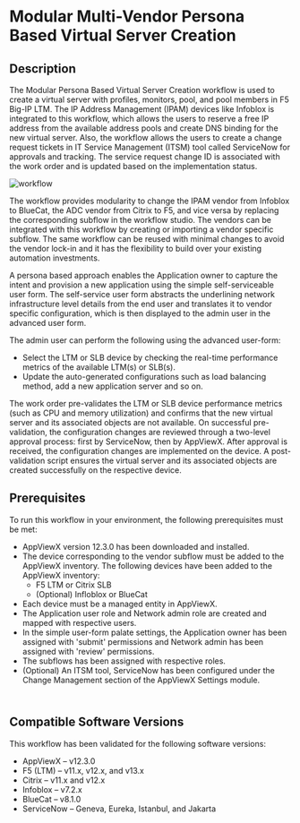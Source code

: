 <h1>Modular Multi-Vendor Persona Based Virtual Server Creation</h1>
<h2>Description</h2>
<p>The Modular Persona Based Virtual Server Creation workflow is used to create a virtual server with profiles, monitors, pool, and pool members in F5 Big-IP LTM. The IP Address Management (IPAM) devices like Infoblox is integrated to this workflow, which allows the users to reserve a free IP address from the available address pools and create DNS binding for the new virtual server. Also, the workflow allows the users to create a change request tickets in IT Service Management (ITSM) tool called ServiceNow for approvals and tracking. The service request change ID is associated with the work order and is updated based on the implementation status.<span class="Apple-converted-space">&nbsp;</span></p>
<p><img src="https://github.com/AppViewX/Load-Balancers/blob/master/Modular%20Multi-Vendor%20F5%20BIG-IP%20Virtual%20Server%20Create/img/Modular%20Persona%20based%20VIP%20create%20flow%20diagram.png" alt="workflow" /></p>
<p>The workflow provides modularity to change the IPAM vendor from Infoblox to BlueCat, the ADC vendor from Citrix to F5, and vice versa by replacing the corresponding subflow in the workflow studio. The vendors can be integrated with this workflow by creating or importing a vendor specific subflow. The same workflow can be reused with minimal changes to avoid the vendor lock-in and it has the flexibility to build over your existing automation investments.<span class="Apple-converted-space">&nbsp;</span></p>
<p>A persona based approach enables the Application owner to capture the intent and provision a new application using the simple self-serviceable user form. The self-service user form abstracts the underlining network infrastructure level details from the end user and translates it to vendor specific configuration, which is then displayed to the admin user in the advanced user form.<span class="Apple-converted-space">&nbsp;</span></p>
<p>The admin user can perform the following using the advanced user-form:<span class="Apple-converted-space">&nbsp;</span></p>
<ul>
<li>Select the LTM or SLB device by checking the real-time performance metrics of the available LTM(s) or SLB(s).<span class="Apple-converted-space">&nbsp;</span></li>
<li>Update the auto-generated configurations such as load balancing method, add a new application server and so on.<span class="Apple-converted-space">&nbsp;</span></li>
</ul>
<p>The work order pre-validates the LTM or SLB device performance metrics (such as CPU and memory utilization) and confirms that the new virtual server and its associated objects are not available. On successful pre-validation, the configuration changes are reviewed through a two-level approval process: first by ServiceNow, then by AppViewX. After approval is received, the configuration changes are implemented on the device. A post-validation script ensures the virtual server and its associated objects are created successfully on the respective device.<span class="Apple-converted-space">&nbsp;</span></p>
<h2><strong>Prerequisites</strong></h2>
<div>
<p>To run this workflow in your environment, the following prerequisites must be met:<span class="Apple-converted-space">&nbsp;</span></p>
<ul>
<li>AppViewX version 12.3.0 has been downloaded and installed.<span class="Apple-converted-space">&nbsp;</span></li>
<li>The device corresponding to the vendor subflow must be added to the AppViewX inventory. The following devices have been added to the AppViewX inventory:<span class="Apple-converted-space">&nbsp;</span>
<ul>
<li>F5 LTM or Citrix SLB<span class="Apple-converted-space">&nbsp;</span></li>
<li>(Optional) Infloblox or BlueCat<span class="Apple-converted-space">&nbsp;</span></li>
</ul>
</li>
<li>Each device must be a managed entity in AppViewX.<span class="Apple-converted-space">&nbsp;</span></li>
<li>The Application user role and Network admin role are created and mapped with respective users.<span class="Apple-converted-space">&nbsp;</span></li>
<li>In the simple user-form palate settings, the Application owner has been assigned with 'submit' permissions and Network admin has been assigned with 'review' permissions.<span class="Apple-converted-space">&nbsp;</span></li>
<li>The subflows has been assigned with respective roles.<span class="Apple-converted-space">&nbsp;</span></li>
<li>(Optional) An ITSM tool, ServiceNow has been configured under the Change Management section of the AppViewX Settings module.<span class="Apple-converted-space">&nbsp;</span></li>
</ul>
</div>
<h2><br /><strong>Compatible Software Versions</strong></h2>
<div>
<div>
<p>This workflow has been validated for the following software versions:<span class="Apple-converted-space">&nbsp;</span></p>
<ul>
<li>AppViewX &ndash; v12.3.0<span class="Apple-converted-space">&nbsp;</span></li>
<li>F5 (LTM) &ndash; v11.x, v12.x, and v13.x<span class="Apple-converted-space">&nbsp;</span></li>
<li>Citrix &ndash; v11.x and v12.x<span class="Apple-converted-space">&nbsp;</span></li>
<li>Infoblox &ndash; v7.2.x<span class="Apple-converted-space">&nbsp;</span></li>
<li>BlueCat &ndash; v8.1.0<span class="Apple-converted-space">&nbsp;</span></li>
<li>ServiceNow &ndash; Geneva, Eureka, Istanbul, and Jakarta<span class="Apple-converted-space">&nbsp;</span></li>
</ul>
</div>
</div>
